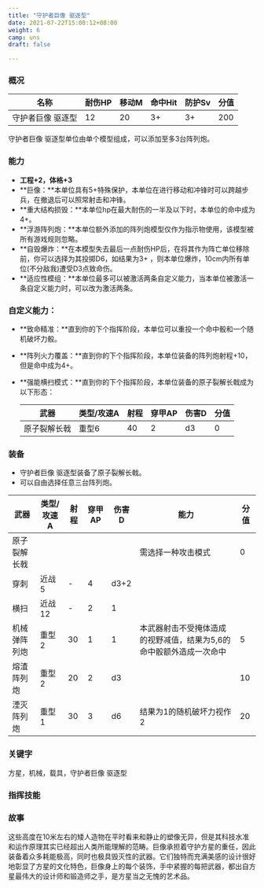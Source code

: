 ```yaml
---
title: "守护者巨像 驱逐型"
date: 2021-07-22T15:08:12+08:00
weight: 6
camp: uns
draft: false

---
```


### 概况

| 名称              | 耐伤HP | 移动M | 命中Hit | 防护Sv | 分值 |
| ----------------- | ------ | ----- | ------- | ------ | ---- |
| 守护者巨像 驱逐型 | 12     | 20    | 3+      | 3+     | 200  |

守护者巨像 驱逐型单位由单个模型组成，可以添加至多3台阵列炮。

### 能力

- **工程+2，体格+3**
- **巨像：**本单位具有5+特殊保护，本单位在进行移动和冲锋时可以跨越步兵，在撤退后可以照常射击和冲锋。
- **重大结构损毁：**本单位hp在最大耐伤的一半及以下时，本单位的命中成为4+。
- **浮游阵列炮：**本单位额外添加的阵列炮模型仅作为指示物使用，该模型被所有游戏规则忽略。
- **自毁爆炸：**在本模型失去最后一点耐伤HP后，在将其作为阵亡单位移除前，你可以选择为其投掷D6，如结果为3+ ，则本单位爆炸，10cm内所有单位(不分敌我)遭受D3点致命伤。
- **适应性模组：**本单位最多可以被激活两条自定义能力，当本单位被激活一条自定义能力时，可以改为激活两条。

### **自定义能力：**

- **致命精准：**直到你的下个指挥阶段，本单位可以重投一个命中骰和一个随机破坏力骰。

- **阵列火力覆盖：**直到你的下个指挥阶段，本单位装备的阵列炮射程+10，但是命中成为4+。

- **强能横扫模式：**直到你的下个指挥阶段，本单位装备的原子裂解长戟成为以下形态：

  | 武器         | 类型/攻速A | 射程 | 穿甲AP | 伤害D | 分值 |
  | ------------ | ---------- | ---- | ------ | ----- | ---- |
  | 原子裂解长戟 | 重型6      | 40   | 2      | d3    | 0    |

### 装备

- 守护者巨像 驱逐型装备了原子裂解长戟。
- 可以自由选择任意三台阵列炮。

| 武器         | 类型/攻速A | 射程 | 穿甲AP | 伤害D | 能力                                                         | 分值 |
| ------------ | ---------- | ---- | ------ | ----- | ------------------------------------------------------------ | ---- |
| 原子裂解长戟 |            |      |        |       | 需选择一种攻击模式                                           | 0    |
| 穿刺         | 近战5      | -    | 4      | d3+2  |                                                              |      |
| 横扫         | 近战12     | -    | 2      | 1     |                                                              |      |
| 机械弹阵列炮 | 重型2      | 30   | 1      | 1     | 本武器射击不受掩体造成的视野减值，结果为5,6的命中骰额外造成一次命中 | 5    |
| 熔渣阵列炮   | 重型2      | 20   | 2      | d3    |                                                              | 10   |
| 湮灭阵列炮   | 重型1      | 30   | 3      | d6    | 结果为1的随机破坏力视作2                                     | 20   |

### **关键字**

方星，机械，载具，守护者巨像 驱逐型

### 指挥技能



### 故事

这些高度在10米左右的矮人造物在平时看来和静止的塑像无异，但是其科技水准和运作原理其实已经超出人类所能理解的范畴。巨像承担着守护方星的重任，因此装备着众多耗能极高，同时也极具毁灭性的武器。它们独特而充满美感的设计很好地彰显了方星的文化特色，巨像身上的每个装饰，手中紧握的每把武器，都出自方星最伟大的设计师和锻造师之手，是方星当之无愧的艺术品。